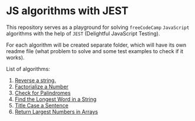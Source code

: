 # JS algorithms with JEST

This repository serves as a playground for solving `freeCodeCamp` `JavaScript` algorithms with the help of `JEST` (Delightful JavaScript Testing).

For each algorithm will be created separate folder, which will have its own readme file (what problem to solve and some test examples to check if it works).

List of algorithms:

1. [Reverse a string.](../tree/master/01_reverse_a_string)
1. [Factorialize a Number](../tree/master/02_factorialize)
1. [Check for Palindromes](../tree/master/03_check_for_palindromes)
1. [Find the Longest Word in a String](../tree/master/04_find_the_longest_word_in_a_string)
1. [Title Case a Sentence](../tree/master/05_title_case_a_sentence)
1. [Return Largest Numbers in Arrays](../tree/master/06_largest_numbers_in_arrays)